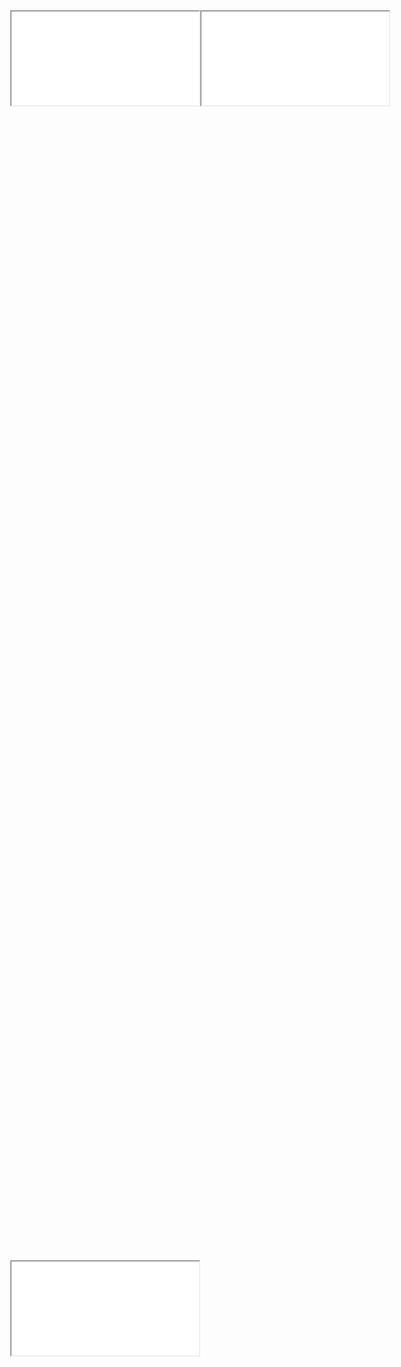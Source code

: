 <!DOCTYPE html>
<html lang="pl">
<head>
    <meta charset="UTF-8">
    <title>Strona z ramkami</title>
    <style>
        body { margin: 0; }
        .container {
            display: grid;
            grid-template-columns: 1fr 2fr;
            grid-template-rows: 1fr 1fr;
            height: 100vh;
        }
        #okno1 { grid-column: 2; grid-row: 1; }
        #okno2 { grid-column: 1; grid-row: 1; }
        #okno3 { grid-column: 1 / span 2; grid-row: 2; }
    </style>
</head>
<body>
    <div class="container">
        <iframe src="okno1.html" id="okno1" name="okno1"></iframe>
        <iframe src="okno2.html" id="okno2" name="okno2"></iframe>
        <iframe src="okno3.html" id="okno3" name="okno3"></iframe>
    </div>
</body>
</html>
